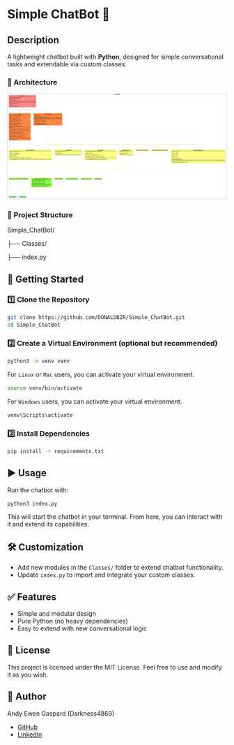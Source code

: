 # Simple ChatBot 🤖
## Description
A lightweight chatbot built with **Python**, designed for simple conversational tasks and extendable via custom classes.
### 🧩 Architecture

![Class Diagram](https://raw.githubusercontent.com/DONALDBZR/Simple_ChatBot/main/Documents/ChatBot.drawio.Class_Diagram.png)
### 📂 Project Structure
Simple_ChatBot/

├── Classes/

├── index.py
## 🚀 Getting Started
### 1️⃣ Clone the Repository
```bash
git clone https://github.com/DONALDBZR/Simple_ChatBot.git
cd Simple_ChatBot
```
### 2️⃣ Create a Virtual Environment (optional but recommended)
```bash
python3 -m venv venv
```
For `Linux` or `Mac` users, you can activate your virtual environment.
```bash
source venv/bin/activate
```
For `Windows` users, you can activate your virtual environment.
```bash
venv\Scripts\activate
```
### 3️⃣ Install Dependencies
```bash
pip install -r requirements.txt
```
## ▶️ Usage
Run the chatbot with:
```bash
python3 index.py
```
This will start the chatbot in your terminal. From here, you can interact with it and extend its capabilities.
## 🛠️ Customization
- Add new modules in the `Classes/` folder to extend chatbot functionality.
- Update `index.py` to import and integrate your custom classes.
## ✅ Features
- Simple and modular design
- Pure Python (no heavy dependencies)
- Easy to extend with new conversational logic
## 📜 License
This project is licensed under the MIT License.
Feel free to use and modify it as you wish.
## 👤 Author
Andy Ewen Gaspard (Darkness4869)
- [GitHub](https://github.com/DONALDBZR)
- [LinkedIn](https://www.linkedin.com/in/andy-gaspard/)
